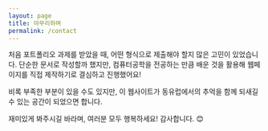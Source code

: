 ```yaml
---
layout: page
title: 마무리하며
permalink: /contact
---
```


처음 포트폴리오 과제를 받았을 때, 어떤 형식으로 제출해야 할지 많은 고민이 있었습니다. 단순한 문서로 작성할까 했지만, 컴퓨터공학을 전공하는 만큼 배운 것을 활용해 웹페이지를 직접 제작하기로 결심하고 진행했어요!

비록 부족한 부분이 있을 수도 있지만, 이 웹사이트가 동유럽에서의 추억을 함께 되새길 수 있는 공간이 되었으면 합니다.

재미있게 봐주시길 바라며, 여러분 모두 행복하세요! 감사합니다. 😊
